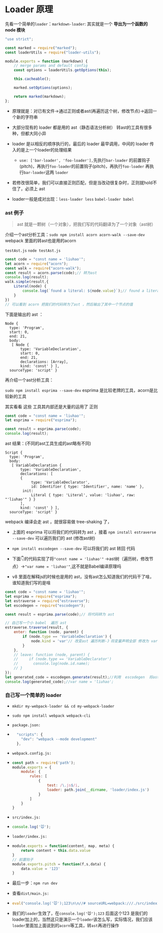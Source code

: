 # Loader 原理

先看一个简单的`loader`：`markdown-loader`: 其实就是一个 **导出为一个函数的 node 模块**

```javascript
"use strict";

const marked = require("marked");
const loaderUtils = require("loader-utils");

module.exports = function (markdown) {
    // merge params and default config
    const options = loaderUtils.getOptions(this);

    this.cacheable();

    marked.setOptions(options);

    return marked(markdown);
};
```

- 原理就是：对已有文件->通过正则或者ast(再遍历这个树，修改节点)->返回一个新的字符串

- 大部分现有的 loader 都是用的 ast（静态语法分析树） 转ast的工具有很多种，但都大同小异

- loader 是以相反的顺序执行的，最后的 loader 最早调用，中间的 loader 传入的是上一个loader的处理结果
  - `use: ['bar-loader', 'foo-loader'],`先执行`bar-loader` 的前置钩子(pitch)，再执行`foo-loader`的前置钩子(pitch)，再执行`foo-loader` 再执行`bar-loader`这两 `loader`

- 若修改很简单，我们可以直接正则匹配，但是当改动很复杂时，正则就hold不住了，必须上 ast

- loader一般是成对出现：`less-loader less` `babel-loader babel`

### ast 例子

> ast 就是一颗树（一个对象），把我们写的代码翻译为了一个对象（ast树）

介绍一个ast分析工具：`sudo npm install acorn acorn-walk --save-dev` webpack 里面的转ast也是用的acorn

`testAst.js`  `node testAst.js`

```javascript
const code = "const name = 'liuhao'";
let acorn = require("acorn");
const walk = require("acorn-walk");
const result = acorn.parse(code);// 转为ast
console.log(result);
walk.simple(result,{
    Literal(node) {
        console.log(`found a literal: ${node.value}`);// found a literal: liuhao
    }
})
// 可以看到 acorn 把我们的代码转为了ast ，然后输出了其中一个节点的值
```

下面是输出的 ast ：

```
Node {
  type: 'Program',
  start: 0,
  end: 21,
  body:
   [ Node {
       type: 'VariableDeclaration',
       start: 0,
       end: 21,
       declarations: [Array],
       kind: 'const' } ],
  sourceType: 'script' }
```

再介绍一个ast分析工具：

`sudo npm install esprima --save-dev` esprima 是比较老牌的工具，acorn是比较新的工具

其实看看 这些 工具其内部还是大量的运用了 正则

```javascript
const code = "const name = 'liuhao'";
let esprima = require("esprima");

const result = esprima.parse(code);
console.log(result);

```

ast 结果：(不同的ast工具生成的ast略有不同)

```
Script {
  type: 'Program',
  body:
   [ VariableDeclaration {
       type: 'VariableDeclaration',
       declarations: [
       {
    		type: 'VariableDeclarator',
    		id: Identifier { type: 'Identifier', name: 'name' },
    	init:
     		Literal { type: 'Literal', value: 'liuhao', raw: "'liuhao'" } } 
       ],
       kind: 'const' } ],
  sourceType: 'script' }
```

webpack 编译会走 ast ，就很容易做 tree-shaking 了，

- 上面的 esprima 可以将我们的代码转为 ast ，接着 `npm install estraverse --save-dev` 可以遍历我们的 ast (修改ast树)

- `npm install escodegen --save-dev` 可以将我们的 ast 转回 代码
- 下面👇的代码实现了将`"const name = 'liuhao'"` ->ast树（遍历树，修改节点）->`"var name = 'liuhao'"`,这不就是Babel编译原理吗
- v8 里面在解释js的时候也是用的 ast，没有ast怎么知道我们的代码干了啥，谁知道我们写的是啥

```javascript
const code = "const name = 'liuhao'";
let esprima = require("esprima");
let estraverse = require("estraverse");
let escodegen = require("escodegen");

const result = esprima.parse(code);// 将代码转为 ast 

// 自己写一个小 babel  遍历 ast
estraverse.traverse(result, {
    enter: function (node, parent) {
        if (node.type == 'VariableDeclaration') {
            node.kind = 'var'// 改变ast 遍历判断-》将变量声明全部 修改为 var
        }
    },
    // leave: function (node, parent) {
    //     if (node.type == 'VariableDeclarator')
    //       console.log(node.id.name);
    // }
});
let generated_code = escodegen.generate(result);//利用  escodegen  将ast 吐出来为代码
console.log(generated_code);//var name = 'liuhao';
```

### 自己写一个简单的 loader

- `mkdir my-webpack-loader && cd my-webpack-loader`

- `sudo npm install webpack webpack-cli`

- `package.json:`

- ```javascript
    "scripts": {
      "dev": "webpack --mode development"
    },
  ```

- `webpack.config.js:`

- ```javascript
  const path = require('path');
  module.exports = {
      module: {
          rules: [
              {
                  test: /\.js$/i,
                  loader: path.join(__dirname, 'loader/index.js')
              }
          ]
      }
  }
  ```

- `src/index.js:`

- ```javascript
  console.log('🐭');
  ```

- `loader/index.js:`

- ```javascript
  module.exports = function(content, map, meta) {
      return content + this.data.value
  }
  // 前置钩子
  module.exports.pitch = function(f,s,data) {
      data.value = '123'
  }
  ```

- 最后一步：`npm run dev`

- 查看`dist/main.js:`

- ```javascript
  eval("console.log('🐭');123\n\n//# sourceURL=webpack:///./src/index.js?");
  ```

- 我们的`loader`生效了，在`console.log('🐭');123` 后面这个123 是我们的loader加上的，当然这只是演示一个`loader`该怎么写，实际情况，我们应该`loader`里面加上面说到的`acorn`等工具，转`ast`再进行操作